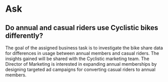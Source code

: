# Ask
## Do annual and casual riders use Cyclistic bikes differently?
The goal of the assigned business task is to investigate the bike share data for differences in usage between annual members and casual riders. The insights gained will be shared with the Cyclistic marketing team. The Director of Marketing is interested in expanding annual memberships by designing targeted ad campaigns for converting casual riders to annual members.
